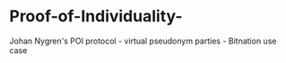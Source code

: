 # Proof-of-Individuality-
Johan Nygren's POI protocol - virtual pseudonym parties - Bitnation use case 

